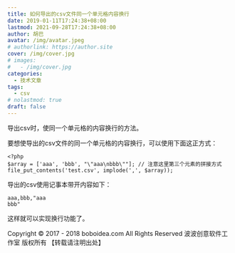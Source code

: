 ```yaml
---
title: 如何导出的csv文件同一个单元格内容换行
date: 2019-01-11T17:24:38+08:00
lastmod: 2021-09-28T17:24:38+08:00
author: 胡巴
avatar: /img/avatar.jpeg
# authorlink: https://author.site
cover: /img/cover.jpg
# images:
#   - /img/cover.jpg
categories:
  - 技术文章
tags:
  - csv
# nolastmod: true
draft: false
---
```


导出csv时，使同一个单元格的内容换行的方法。

<!--more-->

要想使导出的csv文件的同一个单元格的内容换行，可以使用下面这正方式：

    <?php
    $array = ['aaa', 'bbb', "\"aaa\nbbb\""]; // 注意这里第三个元素的拼接方式
    file_put_contents('test.csv', implode(',', $array));

导出的csv使用记事本带开内容如下：

    aaa,bbb,"aaa
    bbb"

这样就可以实现换行功能了。

<!--declare-declare-->

Copyright &copy; 2017 - 2018 boboidea.com All Rights Reserved 波波创意软件工作室 版权所有 【转载请注明出处】
